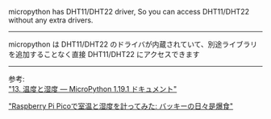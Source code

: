 micropython has DHT11/DHT22 driver, So you can access DHT11/DHT22 without any extra drivers.
  
-------------------------------------------------------------


micropython は DHT11/DHT22 のドライバが内蔵されていて、別途ライブラリを追加することなく直接 DHT11/DHT22 にアクセスできます


-------------------------------------------------------------
  
参考:  
["13. 温度と湿度 — MicroPython 1.19.1 ドキュメント"](https://micropython-docs-ja.readthedocs.io/ja/latest/esp8266/tutorial/dht.html?highlight=dht11)

["Raspberry Pi Picoで室温と湿度を計ってみた: バッキーの日々是爆食"](https://backy0175.seesaa.net/article/490247204.html)
